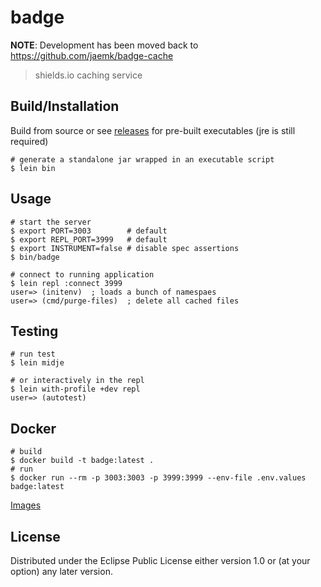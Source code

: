 # badge

**NOTE**: Development has been moved back to https://github.com/jaemk/badge-cache

> shields.io caching service

## Build/Installation

Build from source or see [releases](https://github.com/jaemk/badge/releases)
for pre-built executables (jre is still required)

```
# generate a standalone jar wrapped in an executable script
$ lein bin
```

## Usage

```
# start the server
$ export PORT=3003        # default
$ export REPL_PORT=3999   # default
$ export INSTRUMENT=false # disable spec assertions
$ bin/badge

# connect to running application
$ lein repl :connect 3999
user=> (initenv)  ; loads a bunch of namespaes
user=> (cmd/purge-files)  ; delete all cached files
```

## Testing

```
# run test
$ lein midje

# or interactively in the repl
$ lein with-profile +dev repl
user=> (autotest)
```

## Docker

```
# build
$ docker build -t badge:latest .
# run
$ docker run --rm -p 3003:3003 -p 3999:3999 --env-file .env.values badge:latest
```

[Images](https://hub.docker.com/r/jaemk/badge/tags)


## License

Distributed under the Eclipse Public License either version 1.0 or (at
your option) any later version.
